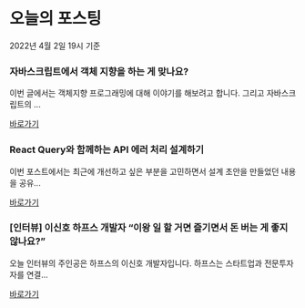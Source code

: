# 오늘의 포스팅 
2022년 4월 2일 19시 기준 

### 자바스크립트에서 객체 지향을 하는 게 맞나요? 
 이번 글에서는 객체지향 프로그래밍에 대해 이야기를 해보려고 합니다. 그리고 자바스크립트의 ... 

 [바로가기](https://yozm.wishket.com/magazine/detail/1396/) 
### React Query와 함께하는 API 에러 처리 설계하기 
 이번 포스트에서는 최근에 개선하고 싶은 부분을 고민하면서 설계 초안을 만들었던 내용을 공유... 

 [바로가기](https://yozm.wishket.com/magazine/detail/1391/) 
### [인터뷰] 이신호 하프스 개발자 “이왕 일 할 거면 즐기면서 돈 버는 게 좋지 않나요?” 
 오늘 인터뷰의 주인공은 하프스의 이신호 개발자입니다. 하프스는 스타트업과 전문투자자를 연결... 

 [바로가기](https://yozm.wishket.com/magazine/detail/1390/) 
